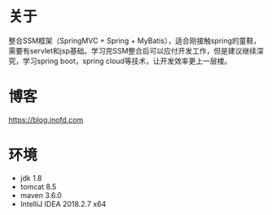 # 关于
整合SSM框架（SpringMVC + Spring + MyBatis），适合刚接触spring的童鞋，需要有servlet和jsp基础。学习完SSM整合后可以应付开发工作，但是建议继续深究，学习spring boot，spring cloud等技术，让开发效率更上一层楼。

# 博客
https://blog.inofd.com

# 环境
- jdk 1.8
- tomcat 8.5
- maven 3.6.0
- IntelliJ IDEA 2018.2.7 x64
